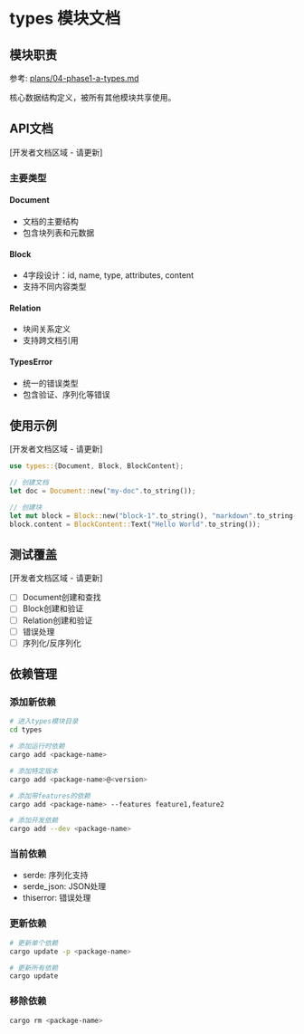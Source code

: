 # types 模块文档

## 模块职责
参考: [plans/04-phase1-a-types.md](../../plans/04-phase1-a-types.md)

核心数据结构定义，被所有其他模块共享使用。

## API文档
[开发者文档区域 - 请更新]

### 主要类型

#### Document
- 文档的主要结构
- 包含块列表和元数据

#### Block  
- 4字段设计：id, name, type, attributes, content
- 支持不同内容类型

#### Relation
- 块间关系定义
- 支持跨文档引用

#### TypesError
- 统一的错误类型
- 包含验证、序列化等错误

## 使用示例
[开发者文档区域 - 请更新]

```rust
use types::{Document, Block, BlockContent};

// 创建文档
let doc = Document::new("my-doc".to_string());

// 创建块
let mut block = Block::new("block-1".to_string(), "markdown".to_string());
block.content = BlockContent::Text("Hello World".to_string());
```

## 测试覆盖
[开发者文档区域 - 请更新]

- [ ] Document创建和查找
- [ ] Block创建和验证
- [ ] Relation创建和验证
- [ ] 错误处理
- [ ] 序列化/反序列化

## 依赖管理

### 添加新依赖
```bash
# 进入types模块目录
cd types

# 添加运行时依赖
cargo add <package-name>

# 添加特定版本
cargo add <package-name>@<version>

# 添加带features的依赖
cargo add <package-name> --features feature1,feature2

# 添加开发依赖
cargo add --dev <package-name>
```

### 当前依赖
- serde: 序列化支持
- serde_json: JSON处理
- thiserror: 错误处理

### 更新依赖
```bash
# 更新单个依赖
cargo update -p <package-name>

# 更新所有依赖
cargo update
```

### 移除依赖
```bash
cargo rm <package-name>
```